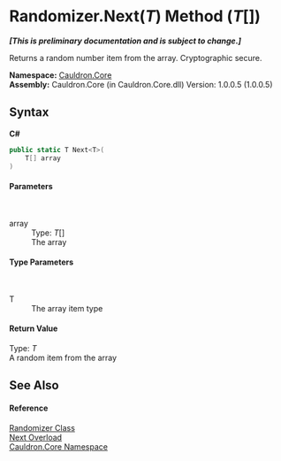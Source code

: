 # Randomizer.Next(*T*) Method (*T*[])
 _**\[This is preliminary documentation and is subject to change.\]**_

Returns a random number item from the array. Cryptographic secure.

**Namespace:**&nbsp;<a href="N_Cauldron_Core">Cauldron.Core</a><br />**Assembly:**&nbsp;Cauldron.Core (in Cauldron.Core.dll) Version: 1.0.0.5 (1.0.0.5)

## Syntax

**C#**<br />
``` C#
public static T Next<T>(
	T[] array
)

```


#### Parameters
&nbsp;<dl><dt>array</dt><dd>Type: *T*[]<br />The array</dd></dl>

#### Type Parameters
&nbsp;<dl><dt>T</dt><dd>The array item type</dd></dl>

#### Return Value
Type: *T*<br />A random item from the array

## See Also


#### Reference
<a href="T_Cauldron_Core_Randomizer">Randomizer Class</a><br /><a href="Overload_Cauldron_Core_Randomizer_Next">Next Overload</a><br /><a href="N_Cauldron_Core">Cauldron.Core Namespace</a><br />